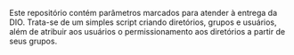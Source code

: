 Este repositório contém parâmetros marcados para atender à entrega da DIO. Trata-se de um simples script criando diretórios, grupos e usuários, além de atribuir aos usuários o permissionamento aos diretórios a partir de seus grupos.
